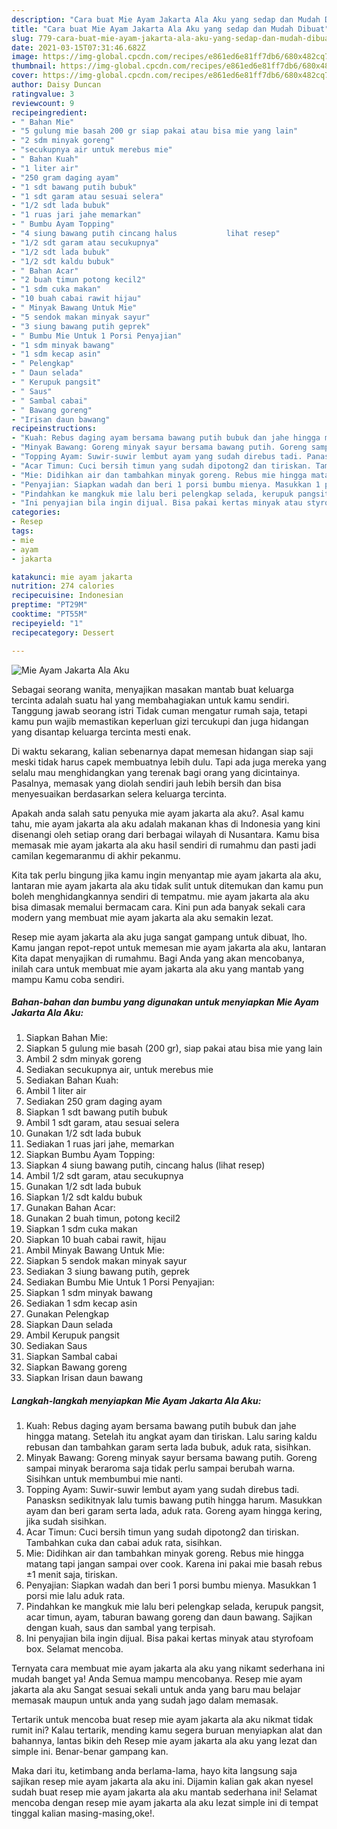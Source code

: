 ```yaml
---
description: "Cara buat Mie Ayam Jakarta Ala Aku yang sedap dan Mudah Dibuat"
title: "Cara buat Mie Ayam Jakarta Ala Aku yang sedap dan Mudah Dibuat"
slug: 779-cara-buat-mie-ayam-jakarta-ala-aku-yang-sedap-dan-mudah-dibuat
date: 2021-03-15T07:31:46.682Z
image: https://img-global.cpcdn.com/recipes/e861ed6e81ff7db6/680x482cq70/mie-ayam-jakarta-ala-aku-foto-resep-utama.jpg
thumbnail: https://img-global.cpcdn.com/recipes/e861ed6e81ff7db6/680x482cq70/mie-ayam-jakarta-ala-aku-foto-resep-utama.jpg
cover: https://img-global.cpcdn.com/recipes/e861ed6e81ff7db6/680x482cq70/mie-ayam-jakarta-ala-aku-foto-resep-utama.jpg
author: Daisy Duncan
ratingvalue: 3
reviewcount: 9
recipeingredient:
- " Bahan Mie"
- "5 gulung mie basah 200 gr siap pakai atau bisa mie yang lain"
- "2 sdm minyak goreng"
- "secukupnya air untuk merebus mie"
- " Bahan Kuah"
- "1 liter air"
- "250 gram daging ayam"
- "1 sdt bawang putih bubuk"
- "1 sdt garam atau sesuai selera"
- "1/2 sdt lada bubuk"
- "1 ruas jari jahe memarkan"
- " Bumbu Ayam Topping"
- "4 siung bawang putih cincang halus           lihat resep"
- "1/2 sdt garam atau secukupnya"
- "1/2 sdt lada bubuk"
- "1/2 sdt kaldu bubuk"
- " Bahan Acar"
- "2 buah timun potong kecil2"
- "1 sdm cuka makan"
- "10 buah cabai rawit hijau"
- " Minyak Bawang Untuk Mie"
- "5 sendok makan minyak sayur"
- "3 siung bawang putih geprek"
- " Bumbu Mie Untuk 1 Porsi Penyajian"
- "1 sdm minyak bawang"
- "1 sdm kecap asin"
- " Pelengkap"
- " Daun selada"
- " Kerupuk pangsit"
- " Saus"
- " Sambal cabai"
- " Bawang goreng"
- "Irisan daun bawang"
recipeinstructions:
- "Kuah: Rebus daging ayam bersama bawang putih bubuk dan jahe hingga matang. Setelah itu angkat ayam dan tiriskan. Lalu saring kaldu rebusan dan tambahkan garam serta lada bubuk, aduk rata, sisihkan."
- "Minyak Bawang: Goreng minyak sayur bersama bawang putih. Goreng sampai minyak beraroma saja tidak perlu sampai berubah warna. Sisihkan untuk membumbui mie nanti."
- "Topping Ayam: Suwir-suwir lembut ayam yang sudah direbus tadi. Panasksn sedikitnyak lalu tumis bawang putih hingga harum. Masukkan ayam dan beri garam serta lada, aduk rata. Goreng ayam hingga kering, jika sudah sisihkan."
- "Acar Timun: Cuci bersih timun yang sudah dipotong2 dan tiriskan. Tambahkan cuka dan cabai aduk rata, sisihkan."
- "Mie: Didihkan air dan tambahkan minyak goreng. Rebus mie hingga matang tapi jangan sampai over cook. Karena ini pakai mie basah rebus ±1 menit saja, tiriskan."
- "Penyajian: Siapkan wadah dan beri 1 porsi bumbu mienya. Masukkan 1 porsi mie lalu aduk rata."
- "Pindahkan ke mangkuk mie lalu beri pelengkap selada, kerupuk pangsit, acar timun, ayam, taburan bawang goreng dan daun bawang. Sajikan dengan kuah, saus dan sambal yang terpisah."
- "Ini penyajian bila ingin dijual. Bisa pakai kertas minyak atau styrofoam box. Selamat mencoba."
categories:
- Resep
tags:
- mie
- ayam
- jakarta

katakunci: mie ayam jakarta 
nutrition: 274 calories
recipecuisine: Indonesian
preptime: "PT29M"
cooktime: "PT55M"
recipeyield: "1"
recipecategory: Dessert

---
```



![Mie Ayam Jakarta Ala Aku](https://img-global.cpcdn.com/recipes/e861ed6e81ff7db6/680x482cq70/mie-ayam-jakarta-ala-aku-foto-resep-utama.jpg)

Sebagai seorang wanita, menyajikan masakan mantab buat keluarga tercinta adalah suatu hal yang membahagiakan untuk kamu sendiri. Tanggung jawab seorang istri Tidak cuman mengatur rumah saja, tetapi kamu pun wajib memastikan keperluan gizi tercukupi dan juga hidangan yang disantap keluarga tercinta mesti enak.

Di waktu  sekarang, kalian sebenarnya dapat memesan hidangan siap saji meski tidak harus capek membuatnya lebih dulu. Tapi ada juga mereka yang selalu mau menghidangkan yang terenak bagi orang yang dicintainya. Pasalnya, memasak yang diolah sendiri jauh lebih bersih dan bisa menyesuaikan berdasarkan selera keluarga tercinta. 



Apakah anda salah satu penyuka mie ayam jakarta ala aku?. Asal kamu tahu, mie ayam jakarta ala aku adalah makanan khas di Indonesia yang kini disenangi oleh setiap orang dari berbagai wilayah di Nusantara. Kamu bisa memasak mie ayam jakarta ala aku hasil sendiri di rumahmu dan pasti jadi camilan kegemaranmu di akhir pekanmu.

Kita tak perlu bingung jika kamu ingin menyantap mie ayam jakarta ala aku, lantaran mie ayam jakarta ala aku tidak sulit untuk ditemukan dan kamu pun boleh menghidangkannya sendiri di tempatmu. mie ayam jakarta ala aku bisa dimasak memalui bermacam cara. Kini pun ada banyak sekali cara modern yang membuat mie ayam jakarta ala aku semakin lezat.

Resep mie ayam jakarta ala aku juga sangat gampang untuk dibuat, lho. Kamu jangan repot-repot untuk memesan mie ayam jakarta ala aku, lantaran Kita dapat menyajikan di rumahmu. Bagi Anda yang akan mencobanya, inilah cara untuk membuat mie ayam jakarta ala aku yang mantab yang mampu Kamu coba sendiri.

<!--inarticleads1-->

##### Bahan-bahan dan bumbu yang digunakan untuk menyiapkan Mie Ayam Jakarta Ala Aku:

1. Siapkan  Bahan Mie:
1. Siapkan 5 gulung mie basah (200 gr), siap pakai atau bisa mie yang lain
1. Ambil 2 sdm minyak goreng
1. Sediakan secukupnya air, untuk merebus mie
1. Sediakan  Bahan Kuah:
1. Ambil 1 liter air
1. Sediakan 250 gram daging ayam
1. Siapkan 1 sdt bawang putih bubuk
1. Ambil 1 sdt garam, atau sesuai selera
1. Gunakan 1/2 sdt lada bubuk
1. Sediakan 1 ruas jari jahe, memarkan
1. Siapkan  Bumbu Ayam Topping:
1. Siapkan 4 siung bawang putih, cincang halus           (lihat resep)
1. Ambil 1/2 sdt garam, atau secukupnya
1. Gunakan 1/2 sdt lada bubuk
1. Siapkan 1/2 sdt kaldu bubuk
1. Gunakan  Bahan Acar:
1. Gunakan 2 buah timun, potong kecil2
1. Siapkan 1 sdm cuka makan
1. Siapkan 10 buah cabai rawit, hijau
1. Ambil  Minyak Bawang Untuk Mie:
1. Siapkan 5 sendok makan minyak sayur
1. Sediakan 3 siung bawang putih, geprek
1. Sediakan  Bumbu Mie Untuk 1 Porsi Penyajian:
1. Siapkan 1 sdm minyak bawang
1. Sediakan 1 sdm kecap asin
1. Gunakan  Pelengkap
1. Siapkan  Daun selada
1. Ambil  Kerupuk pangsit
1. Sediakan  Saus
1. Siapkan  Sambal cabai
1. Siapkan  Bawang goreng
1. Siapkan Irisan daun bawang




<!--inarticleads2-->

##### Langkah-langkah menyiapkan Mie Ayam Jakarta Ala Aku:

1. Kuah: Rebus daging ayam bersama bawang putih bubuk dan jahe hingga matang. Setelah itu angkat ayam dan tiriskan. Lalu saring kaldu rebusan dan tambahkan garam serta lada bubuk, aduk rata, sisihkan.
1. Minyak Bawang: Goreng minyak sayur bersama bawang putih. Goreng sampai minyak beraroma saja tidak perlu sampai berubah warna. Sisihkan untuk membumbui mie nanti.
1. Topping Ayam: Suwir-suwir lembut ayam yang sudah direbus tadi. Panasksn sedikitnyak lalu tumis bawang putih hingga harum. Masukkan ayam dan beri garam serta lada, aduk rata. Goreng ayam hingga kering, jika sudah sisihkan.
1. Acar Timun: Cuci bersih timun yang sudah dipotong2 dan tiriskan. Tambahkan cuka dan cabai aduk rata, sisihkan.
1. Mie: Didihkan air dan tambahkan minyak goreng. Rebus mie hingga matang tapi jangan sampai over cook. Karena ini pakai mie basah rebus ±1 menit saja, tiriskan.
1. Penyajian: Siapkan wadah dan beri 1 porsi bumbu mienya. Masukkan 1 porsi mie lalu aduk rata.
1. Pindahkan ke mangkuk mie lalu beri pelengkap selada, kerupuk pangsit, acar timun, ayam, taburan bawang goreng dan daun bawang. Sajikan dengan kuah, saus dan sambal yang terpisah.
1. Ini penyajian bila ingin dijual. Bisa pakai kertas minyak atau styrofoam box. Selamat mencoba.




Ternyata cara membuat mie ayam jakarta ala aku yang nikamt sederhana ini mudah banget ya! Anda Semua mampu mencobanya. Resep mie ayam jakarta ala aku Sangat sesuai sekali untuk anda yang baru mau belajar memasak maupun untuk anda yang sudah jago dalam memasak.

Tertarik untuk mencoba buat resep mie ayam jakarta ala aku nikmat tidak rumit ini? Kalau tertarik, mending kamu segera buruan menyiapkan alat dan bahannya, lantas bikin deh Resep mie ayam jakarta ala aku yang lezat dan simple ini. Benar-benar gampang kan. 

Maka dari itu, ketimbang anda berlama-lama, hayo kita langsung saja sajikan resep mie ayam jakarta ala aku ini. Dijamin kalian gak akan nyesel sudah buat resep mie ayam jakarta ala aku mantab sederhana ini! Selamat mencoba dengan resep mie ayam jakarta ala aku lezat simple ini di tempat tinggal kalian masing-masing,oke!.

